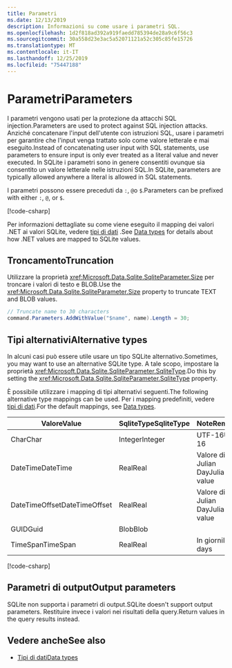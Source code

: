 ```yaml
---
title: Parametri
ms.date: 12/13/2019
description: Informazioni su come usare i parametri SQL.
ms.openlocfilehash: 1d2f818ad392a919faedd785394de28a9c6f56c3
ms.sourcegitcommit: 30a558d23e3ac5a52071121a52c305c85fe15726
ms.translationtype: MT
ms.contentlocale: it-IT
ms.lasthandoff: 12/25/2019
ms.locfileid: "75447188"
---
```

# <a name="parameters"></a><span data-ttu-id="3fbcd-103">Parametri</span><span class="sxs-lookup"><span data-stu-id="3fbcd-103">Parameters</span></span>

<span data-ttu-id="3fbcd-104">I parametri vengono usati per la protezione da attacchi SQL injection.</span><span class="sxs-lookup"><span data-stu-id="3fbcd-104">Parameters are used to protect against SQL injection attacks.</span></span> <span data-ttu-id="3fbcd-105">Anziché concatenare l'input dell'utente con istruzioni SQL, usare i parametri per garantire che l'input venga trattato solo come valore letterale e mai eseguito.</span><span class="sxs-lookup"><span data-stu-id="3fbcd-105">Instead of concatenating user input with SQL statements, use parameters to ensure input is only ever treated as a literal value and never executed.</span></span> <span data-ttu-id="3fbcd-106">In SQLite i parametri sono in genere consentiti ovunque sia consentito un valore letterale nelle istruzioni SQL.</span><span class="sxs-lookup"><span data-stu-id="3fbcd-106">In SQLite, parameters are typically allowed anywhere a literal is allowed in SQL statements.</span></span>

<span data-ttu-id="3fbcd-107">I parametri possono essere preceduti da `:`, `@`o `$`.</span><span class="sxs-lookup"><span data-stu-id="3fbcd-107">Parameters can be prefixed with either `:`, `@`, or `$`.</span></span>

[!code-csharp[](../../../../samples/snippets/standard/data/sqlite/HelloWorldSample/Program.cs?name=snippet_Parameter)]

<span data-ttu-id="3fbcd-108">Per informazioni dettagliate su come viene eseguito il mapping dei valori .NET ai valori SQLite, vedere [tipi di dati](types.md) .</span><span class="sxs-lookup"><span data-stu-id="3fbcd-108">See [Data types](types.md) for details about how .NET values are mapped to SQLite values.</span></span>

## <a name="truncation"></a><span data-ttu-id="3fbcd-109">Troncamento</span><span class="sxs-lookup"><span data-stu-id="3fbcd-109">Truncation</span></span>

<span data-ttu-id="3fbcd-110">Utilizzare la proprietà <xref:Microsoft.Data.Sqlite.SqliteParameter.Size> per troncare i valori di testo e BLOB.</span><span class="sxs-lookup"><span data-stu-id="3fbcd-110">Use the <xref:Microsoft.Data.Sqlite.SqliteParameter.Size> property to truncate TEXT and BLOB values.</span></span>

```csharp
// Truncate name to 30 characters
command.Parameters.AddWithValue("$name", name).Length = 30;
```

## <a name="alternative-types"></a><span data-ttu-id="3fbcd-111">Tipi alternativi</span><span class="sxs-lookup"><span data-stu-id="3fbcd-111">Alternative types</span></span>

<span data-ttu-id="3fbcd-112">In alcuni casi può essere utile usare un tipo SQLite alternativo.</span><span class="sxs-lookup"><span data-stu-id="3fbcd-112">Sometimes, you may want to use an alternative SQLite type.</span></span> <span data-ttu-id="3fbcd-113">A tale scopo, impostare la proprietà <xref:Microsoft.Data.Sqlite.SqliteParameter.SqliteType>.</span><span class="sxs-lookup"><span data-stu-id="3fbcd-113">Do this by setting the <xref:Microsoft.Data.Sqlite.SqliteParameter.SqliteType> property.</span></span>

<span data-ttu-id="3fbcd-114">È possibile utilizzare i mapping di tipi alternativi seguenti.</span><span class="sxs-lookup"><span data-stu-id="3fbcd-114">The following alternative type mappings can be used.</span></span> <span data-ttu-id="3fbcd-115">Per i mapping predefiniti, vedere [tipi di dati](types.md).</span><span class="sxs-lookup"><span data-stu-id="3fbcd-115">For the default mappings, see [Data types](types.md).</span></span>

| <span data-ttu-id="3fbcd-116">Valore</span><span class="sxs-lookup"><span data-stu-id="3fbcd-116">Value</span></span>          | <span data-ttu-id="3fbcd-117">SqliteType</span><span class="sxs-lookup"><span data-stu-id="3fbcd-117">SqliteType</span></span> | <span data-ttu-id="3fbcd-118">Note</span><span class="sxs-lookup"><span data-stu-id="3fbcd-118">Remarks</span></span>          |
| -------------- | ---------- | ---------------- |
| <span data-ttu-id="3fbcd-119">Char</span><span class="sxs-lookup"><span data-stu-id="3fbcd-119">Char</span></span>           | <span data-ttu-id="3fbcd-120">Integer</span><span class="sxs-lookup"><span data-stu-id="3fbcd-120">Integer</span></span>    | <span data-ttu-id="3fbcd-121">UTF-16</span><span class="sxs-lookup"><span data-stu-id="3fbcd-121">UTF-16</span></span>           |
| <span data-ttu-id="3fbcd-122">DateTime</span><span class="sxs-lookup"><span data-stu-id="3fbcd-122">DateTime</span></span>       | <span data-ttu-id="3fbcd-123">Real</span><span class="sxs-lookup"><span data-stu-id="3fbcd-123">Real</span></span>       | <span data-ttu-id="3fbcd-124">Valore di Julian Day</span><span class="sxs-lookup"><span data-stu-id="3fbcd-124">Julian day value</span></span> |
| <span data-ttu-id="3fbcd-125">DateTimeOffset</span><span class="sxs-lookup"><span data-stu-id="3fbcd-125">DateTimeOffset</span></span> | <span data-ttu-id="3fbcd-126">Real</span><span class="sxs-lookup"><span data-stu-id="3fbcd-126">Real</span></span>       | <span data-ttu-id="3fbcd-127">Valore di Julian Day</span><span class="sxs-lookup"><span data-stu-id="3fbcd-127">Julian day value</span></span> |
| <span data-ttu-id="3fbcd-128">GUID</span><span class="sxs-lookup"><span data-stu-id="3fbcd-128">Guid</span></span>           | <span data-ttu-id="3fbcd-129">Blob</span><span class="sxs-lookup"><span data-stu-id="3fbcd-129">Blob</span></span>       |                  |
| <span data-ttu-id="3fbcd-130">TimeSpan</span><span class="sxs-lookup"><span data-stu-id="3fbcd-130">TimeSpan</span></span>       | <span data-ttu-id="3fbcd-131">Real</span><span class="sxs-lookup"><span data-stu-id="3fbcd-131">Real</span></span>       | <span data-ttu-id="3fbcd-132">In giorni</span><span class="sxs-lookup"><span data-stu-id="3fbcd-132">In days</span></span>          |

[!code-csharp[](../../../../samples/snippets/standard/data/sqlite/DateAndTimeSample/Program.cs?name=snippet_SqliteType)]

## <a name="output-parameters"></a><span data-ttu-id="3fbcd-133">Parametri di output</span><span class="sxs-lookup"><span data-stu-id="3fbcd-133">Output parameters</span></span>

<span data-ttu-id="3fbcd-134">SQLite non supporta i parametri di output.</span><span class="sxs-lookup"><span data-stu-id="3fbcd-134">SQLite doesn't support output parameters.</span></span> <span data-ttu-id="3fbcd-135">Restituire invece i valori nei risultati della query.</span><span class="sxs-lookup"><span data-stu-id="3fbcd-135">Return values in the query results instead.</span></span>

## <a name="see-also"></a><span data-ttu-id="3fbcd-136">Vedere anche</span><span class="sxs-lookup"><span data-stu-id="3fbcd-136">See also</span></span>

* [<span data-ttu-id="3fbcd-137">Tipi di dati</span><span class="sxs-lookup"><span data-stu-id="3fbcd-137">Data types</span></span>](types.md)
